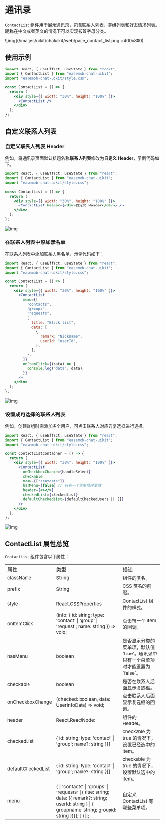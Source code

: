 # 通讯录

<Toc />

`ContactList` 组件用于展示通讯录，包含联系人列表、群组列表和好友请求列表。昵称在中文或者英文的情况下可以实现按首字母分类。

![img](/images/uikit/chatuikit/web/page_contact_list.png =400x880) 

## 使用示例

```jsx
import React, { useEffect, useState } from "react";
import { ContactList } from "easemob-chat-uikit";
import "easemob-chat-uikit/style.css";

const ContactList = () => {
  return (
    <div style={{ width: "30%", height: "100%" }}>
      <ContactList />
    </div>
  );
};
```

## 自定义联系人列表

### 自定义联系人列表 Header

例如，将通讯录页面默认标题名称**联系人列表**修改为**自定义 Header**，示例代码如下。

```jsx
import React, { useEffect, useState } from "react";
import { ContactList } from "easemob-chat-uikit";
import "easemob-chat-uikit/style.css";

const ContactList = () => {
  return (
    <div style={{ width: "30%", height: "100%" }}>
      <ContactList header={<div>自定义 Header</div>} />
    </div>
  );
};
```

![img](/images/uikit/chatuikit/web/contact-header.png)

### 在联系人列表中添加黑名单

在联系人列表中添加联系人黑名单，示例代码如下：

```jsx
import React, { useEffect, useState } from "react";
import { ContactList } from "easemob-chat-uikit";
import "easemob-chat-uikit/style.css";

const ContactList = () => {
  return (
    <div style={{ width: "30%", height: "100%" }}>
      <ContactList
        menu={[
          "contacts",
          "groups",
          "requests",
          {
            title: "Block list",
            data: [
              {
                remark: "Nickname",
                userId: "userId",
              },
            ],
          },
        ]}
        onItemClick={(data) => {
          console.log("data", data);
        }}
      />
    </div>
  );
};
```

![img](/images/uikit/chatuikit/web/contact-block.png)

### 设置成可选择的联系人列表

例如，创建群组时需添加多个用户，可点击联系人对应的复选框进行选择。

```jsx
import React, { useEffect, useState } from "react";
import { ContactList } from "easemob-chat-uikit";
import "easemob-chat-uikit/style.css";

const ContactListContainer = () => {
  return (
    <div style={{ width: "30%", height: "100%" }}>
      <ContactList
        onCheckboxChange={handleSelect}
        checkable
        menu={["contacts"]}
        hasMenu={false} // 只有一个菜单项时生效
        header={<></>}
        checkedList={checkedList}
        defaultCheckedList={defaultCheckedUsers || []}
      />
    </div>
  );
};
```

![img](/images/uikit/chatuikit/web/contact-select.png)

## ContactList 属性总览

`ContactList` 组件包含以下属性：

<table>
<tr>
    <td>属性</td>
    <td>类型</td>
    <td>描述</td>
</tr>
  <tr>
    <td style=font-size:15px>
	    className
	  </td>
    <td style=font-size:15px>
	    String
	  </td>
	  <td style=font-size:15px>
	    组件的类名。
	  </td>
  </tr>
	  <tr>
	    <td style=font-size:15px>prefix</td>
      <td style=font-size:15px>String</td>
		  <td style=font-size:15px>CSS 类名的前缀。</td>
	  </tr>
	  <tr>
	    <td style=font-size:15px>style</td>
        <td style=font-size:15px>React.CSSProperties</td>
		<td style=font-size:15px>ContactList 组件的样式。</td>
	  </tr>
	  <tr>
	    <td style=font-size:15px>onItemClick</td>
        <td style=font-size:15px>(info: { id: string; type: 'contact' | 'group' | 'request'; name: string }) => void;</td>
		<td style=font-size:15px>点击每一个 item 的回调。</td>
	  </tr>
	  <tr>
	    <td style=font-size:15px>hasMenu</td>
        <td style=font-size:15px> boolean </td>
		<td style=font-size:15px>是否显示分类的菜单项，默认值 `true`。通讯录中只有一个菜单项时才能设置为 `false`。</td>
	  </tr>
	  <tr>
	    <td style=font-size:15px>checkable</td>
        <td style=font-size:15px>boolean</td>
		<td style=font-size:15px>是否在联系人后面显示复选框。</td>  
	  </tr>
	   <tr>
	    <td style=font-size:15px>onCheckboxChange</td>
        <td style=font-size:15px>(checked: boolean, data: UserInfoData) => void; </td>
		<td style=font-size:15px>点击联系人后面显示复选框的回调。 </td>
	  </tr>
	  <tr>
	    <td style=font-size:15px>header </td>
         <td style=font-size:15px>React.ReactNode; </td>
		<td style=font-size:15px>组件的 Header。</td>
	  </tr>
	  <tr>
	    <td style=font-size:15px>checkedList</td>
        <td style=font-size:15px>{ id: string; type: 'contact' | 'group'; name?: string }[] </td>
		<td style=font-size:15px>checkable 为 true 的情况下，设置已经选中的 item。</td>  
	  </tr>
    <tr>
	    <td style=font-size:15px>defaultCheckedList</td>
        <td style=font-size:15px>{ id: string; type: 'contact' | 'group'; name?: string }[] </td>
		<td style=font-size:15px>checkable 为 true 的情况下，设置默认选中的 item。</td>  
	  </tr>
    <tr>
	    <td style=font-size:15px>menu</td>
        <td style=font-size:15px>(
        | 'contacts'
        | 'groups'
        | 'requests'
        | {
            title: string;
            data: ({ remark?: string; userId: string } | { groupname: string; groupid: string })[];
          }
      )[];</td>
		<td style=font-size:15px>自定义 ContactList 有哪些菜单项。</td>  
	  </tr>
</table>
